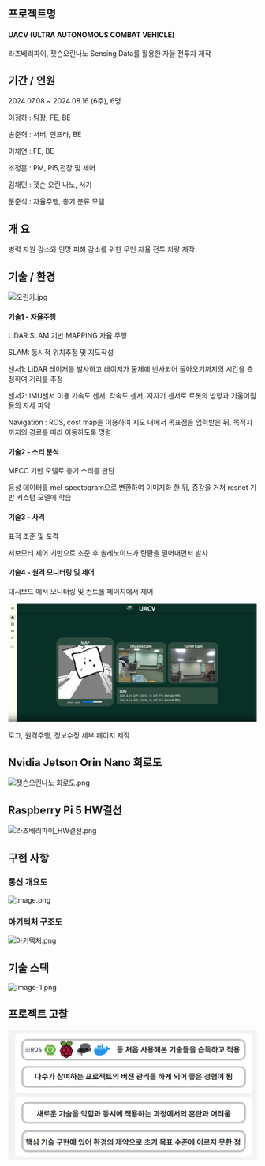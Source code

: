 ## 프로젝트명

#### UACV (ULTRA AUTONOMOUS COMBAT VEHICLE)

라즈베리파이, 젯슨오린나노 Sensing Data를 활용한 자율 전투차 제작

## 기간 / 인원

2024.07.08 ~ 2024.08.16 (6주),  6명

이정하 : 팀장, FE, BE

송준혁 : 서버, 인프라, BE

이채연 : FE, BE

조정훈 : PM, Pi5,전장 및 제어

김채민 : 젯슨 오린 나노, 서기

문준석 : 자율주행, 총기 분류 모델

## 개       요

병력 자원 감소와 인명 피해 감소를 위한 무인 자율 전투 차량 제작

## 기술 / 환경

![오린카.jpg](./assets/오린카.jpg)

#### 기술1 - 자율주행
LiDAR SLAM 기반 MAPPING 자율 주행

SLAM: 동시적 위치추정 및 지도작성

센서1: LiDAR 
레이저를 발사하고 레이저가 물체에 반사되어 돌아오기까지의 시간을 측정하여 거리를 추정

센서2: IMU센서 이용
가속도 센서, 각속도 센서, 지자기 센서로 로봇의 방향과 기울어짐 등의 자세 파악

Navigation : ROS, cost map을 이용하여 지도 내에서 목표점을 입력받은 뒤, 목적지까지의 경로를 따라 이동하도록 명령

#### 기술2 - 소리 분석
MFCC 기반 모델로 총기 소리를 판단

음성 데이터를 mel-spectogram으로 변환하여 이미지화 한 뒤, 증강을 거쳐 resnet 기반 커스텀 모델에 학습

#### 기술3 - 사격
표적 조준 및 포격

서보모터 제어 기반으로 조준 후 솔레노이드가 탄환을 밀어내면서 발사

#### 기술4 - 원격 모니터링 및 제어
대시보드 에서 모니터링 및 컨트롤 페이지에서 제어

![대시보드.PNG](./assets/대시보드.PNG)

로그, 원격주행, 정보수정 세부 페이지 제작

## Nvidia Jetson Orin Nano 회로도
![젯슨오린나노 회로도.png](./assets/젯슨오린나노_회로도.png)

## Raspberry Pi 5 HW결선
![라즈베리파이_HW결선.png](./assets/라즈베리파이_HW결선.png)

## 구현   사항
### 통신 개요도
![image.png](./assets/image.png)
### 아키텍처 구조도
![아키텍처.png](./assets/C102_Infra_white.png)

## 기술   스택

![image-1.png](./assets/image-1.png)

## 프로젝트 고찰

![프로젝트고찰.PNG](./assets/프로젝트고찰.PNG)
